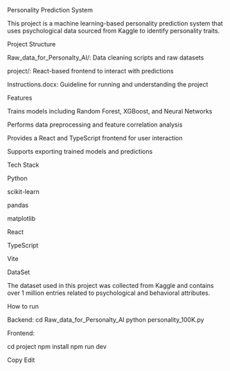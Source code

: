 Personality Prediction System 


This project is a machine learning-based personality prediction system that uses psychological data sourced from Kaggle to identify personality traits.

Project Structure 


Raw_data_for_Personalty_AI/: Data cleaning scripts and raw datasets

project/: React-based frontend to interact with predictions

Instructions.docx: Guideline for running and understanding the project

Features


Trains models including Random Forest, XGBoost, and Neural Networks

Performs data preprocessing and feature correlation analysis

Provides a React and TypeScript frontend for user interaction

Supports exporting trained models and predictions

Tech Stack


Python

scikit-learn

pandas

matplotlib

React

TypeScript

Vite

DataSet 


The dataset used in this project was collected from Kaggle and contains over 1 million entries related to psychological and behavioral attributes.

How to run 


Backend:
cd Raw_data_for_Personalty_AI
python personality_100K.py

Frontend:


cd project
npm install
npm run dev

Copy
Edit
